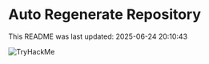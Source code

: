 # Auto Regenerate Repository

This README was last updated: 2025-06-24 20:10:43

 ![TryHackMe](https://tryhackme.com/badge/533634)